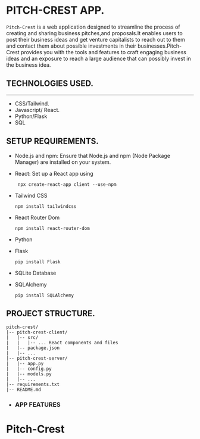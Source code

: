 # PITCH-CREST APP.


`Pitch-Crest` is a web application designed to streamline the process of creating and sharing business pitches,and proposals.It enables users to post their business ideas and get venture capitalists to reach out to them and contact them about possible investments in their businesses.Pitch-Crest provides you with the tools and features to craft engaging business ideas and an exposure to reach a large audience that can possibly invest in the business idea.


## TECHNOLOGIES USED.  
---
- CSS/Tailwind.
- Javascript/ React.
- Python/Flask
- SQL

## SETUP REQUIREMENTS.  

- Node.js and npm: Ensure that Node.js and npm (Node Package Manager) are installed on your system.
- React: Set up a React app using 

  ` npx create-react-app client --use-npm`


- Tailwind CSS

  `npm install tailwindcss`

- React Router Dom 

  `npm install react-router-dom`

- Python

- Flask

  `pip install Flask`

- SQLite Database


- SQLAlchemy 

  `pip install SQLAlchemy`

## PROJECT STRUCTURE.

```
pitch-crest/
|-- pitch-crest-client/ 
|   |-- src/
|   |   |-- ... React components and files
|   |-- package.json
|   |-- ...
|-- pitch-crest-server/
|   |-- app.py             
|   |-- config.py          
|   |-- models.py          
|   |-- ...
|-- requirements.txt       
|-- README.md            

```


- ### APP FEATURES 

# Pitch-Crest
